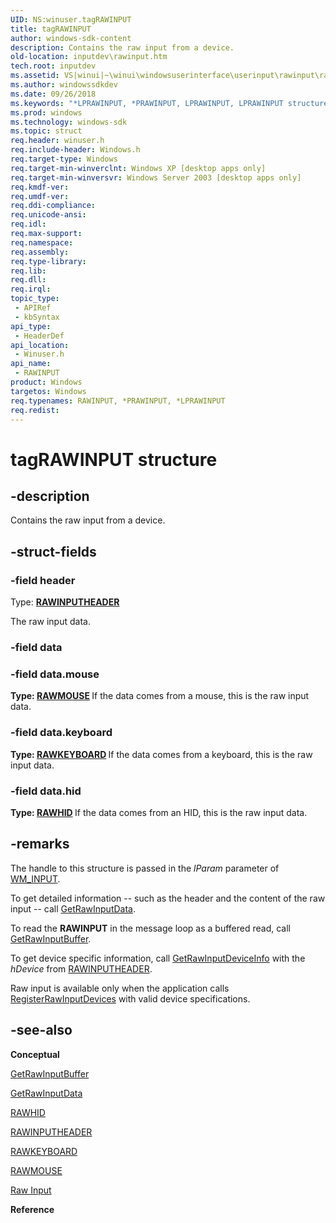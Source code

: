 ```yaml
---
UID: NS:winuser.tagRAWINPUT
title: tagRAWINPUT
author: windows-sdk-content
description: Contains the raw input from a device.
old-location: inputdev\rawinput.htm
tech.root: inputdev
ms.assetid: VS|winui|~\winui\windowsuserinterface\userinput\rawinput\rawinputreference\rawinputstructures\rawinput.htm
ms.author: windowssdkdev
ms.date: 09/26/2018
ms.keywords: "*LPRAWINPUT, *PRAWINPUT, LPRAWINPUT, LPRAWINPUT structure pointer [Keyboard and Mouse Input], PRAWINPUT, PRAWINPUT structure pointer [Keyboard and Mouse Input], RAWINPUT, RAWINPUT structure [Keyboard and Mouse Input], _win32_RAWINPUT_str, _win32_rawinput_str_cpp, inputdev.rawinput, tagRAWINPUT, winui._win32_rawinput_str, winuser/LPRAWINPUT, winuser/PRAWINPUT, winuser/RAWINPUT"
ms.prod: windows
ms.technology: windows-sdk
ms.topic: struct
req.header: winuser.h
req.include-header: Windows.h
req.target-type: Windows
req.target-min-winverclnt: Windows XP [desktop apps only]
req.target-min-winversvr: Windows Server 2003 [desktop apps only]
req.kmdf-ver: 
req.umdf-ver: 
req.ddi-compliance: 
req.unicode-ansi: 
req.idl: 
req.max-support: 
req.namespace: 
req.assembly: 
req.type-library: 
req.lib: 
req.dll: 
req.irql: 
topic_type:
 - APIRef
 - kbSyntax
api_type:
 - HeaderDef
api_location:
 - Winuser.h
api_name:
 - RAWINPUT
product: Windows
targetos: Windows
req.typenames: RAWINPUT, *PRAWINPUT, *LPRAWINPUT
req.redist: 
---
```


# tagRAWINPUT structure


## -description


Contains the raw input from a device. 


## -struct-fields




### -field header

Type: <b><a href="https://msdn.microsoft.com/abc4226a-679a-4963-af8e-e87670e60126">RAWINPUTHEADER</a></b>

The raw input data. 


### -field data


### -field data.mouse

<b>Type: <b><a href="https://msdn.microsoft.com/61925071-06b1-4471-8f34-7f1bd0c17d6d">RAWMOUSE</a></b>
</b>
If the data comes from a mouse, this is the raw input data. 


### -field data.keyboard

<b>Type: <b><a href="https://msdn.microsoft.com/536caca4-9368-486c-9ae4-6778497daf5f">RAWKEYBOARD</a></b>
</b>
If the data comes from a keyboard, this is the raw input data. 


### -field data.hid

<b>Type: <b><a href="https://msdn.microsoft.com/021d4b1a-69a9-482f-a796-21d74a98fbff">RAWHID</a></b>
</b>
If the data comes from an HID, this is the raw input data. 


## -remarks



The handle to this structure is passed in the <i>lParam</i> parameter of <a href="https://msdn.microsoft.com/a014d68c-841c-4120-b752-4b3fac60e12d">WM_INPUT</a>.

To get detailed information -- such as the header and the content of the raw input -- call <a href="https://msdn.microsoft.com/a2a15b77-58ef-4632-80dd-2770687c0e0f">GetRawInputData</a>.

To read the <b>RAWINPUT</b> in the message loop as a buffered read, call <a href="https://msdn.microsoft.com/a76d9b93-4faa-43c4-b72e-2ca9fc306703">GetRawInputBuffer</a>. 

To get device specific information, call <a href="https://msdn.microsoft.com/1d8316d3-83ed-4f8b-bed4-09533d6f3591">GetRawInputDeviceInfo</a> with the <i>hDevice</i> from <a href="https://msdn.microsoft.com/abc4226a-679a-4963-af8e-e87670e60126">RAWINPUTHEADER</a>.

Raw input is available only when the application calls <a href="https://msdn.microsoft.com/abf60a07-5d82-4737-96df-b76c9c449261">RegisterRawInputDevices</a> with valid device specifications. 




## -see-also




<b>Conceptual</b>



<a href="https://msdn.microsoft.com/a76d9b93-4faa-43c4-b72e-2ca9fc306703">GetRawInputBuffer</a>



<a href="https://msdn.microsoft.com/a2a15b77-58ef-4632-80dd-2770687c0e0f">GetRawInputData</a>



<a href="https://msdn.microsoft.com/021d4b1a-69a9-482f-a796-21d74a98fbff">RAWHID</a>



<a href="https://msdn.microsoft.com/abc4226a-679a-4963-af8e-e87670e60126">RAWINPUTHEADER</a>



<a href="https://msdn.microsoft.com/536caca4-9368-486c-9ae4-6778497daf5f">RAWKEYBOARD</a>



<a href="https://msdn.microsoft.com/61925071-06b1-4471-8f34-7f1bd0c17d6d">RAWMOUSE</a>



<a href="https://msdn.microsoft.com/a2afdb80-d68a-4c33-826f-96739d239cd9">Raw Input</a>



<b>Reference</b>
 

 

